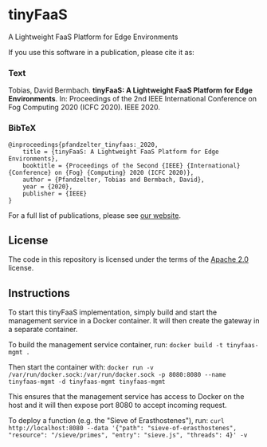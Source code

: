 # tinyFaaS

A Lightweight FaaS Platform for Edge Environments

If you use this software in a publication, please cite it as:

### Text
Tobias, David Bermbach. **tinyFaaS: A Lightweight FaaS Platform for Edge Environments**. In: Proceedings of the 2nd IEEE International Conference on Fog Computing 2020 (ICFC 2020). IEEE 2020.

### BibTeX
```
@inproceedings{pfandzelter_tinyfaas:_2020,
	title = {tinyFaaS: A Lightweight FaaS Platform for Edge Environments},
	booktitle = {Proceedings of the Second {IEEE} {International} {Conference} on {Fog} {Computing} 2020 (ICFC 2020)},
	author = {Pfandzelter, Tobias and Bermbach, David},
	year = {2020},
	publisher = {IEEE}
}
```

For a full list of publications, please see [our website](https://www.mcc.tu-berlin.de/menue/forschung/publikationen/parameter/en/).

## License

The code in this repository is licensed under the terms of the [Apache 2.0](./LICENSE) license.

## Instructions

To start this tinyFaaS implementation, simply build and start the management service in a Docker container. It will then create the gateway in a separate container.

To build the management service container, run:
`docker build -t tinyfaas-mgmt .`

Then start the container with:
`docker run -v /var/run/docker.sock:/var/run/docker.sock -p 8080:8080 --name tinyfaas-mgmt -d tinyfaas-mgmt tinyfaas-mgmt`

This ensures that the management service has access to Docker on the host and it will then expose port 8080 to accept incoming request.

To deploy a function (e.g. the "Sieve of Erasthostenes"), run:
`curl http://localhost:8080 --data '{"path": "sieve-of-erasthostenes", "resource": "/sieve/primes", "entry": "sieve.js", "threads": 4}' -v`
